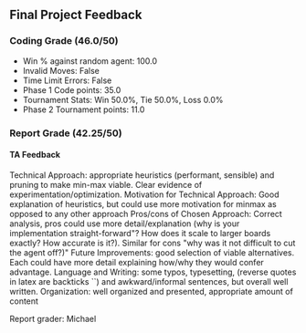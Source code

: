 ## Final Project Feedback 

### Coding Grade (46.0/50) 

 - Win % against random agent: 100.0 
 - Invalid Moves: False
 - Time Limit Errors: False
 - Phase 1 Code points: 35.0
 - Tournament Stats: Win 50.0%, Tie 50.0%, Loss 0.0%
 - Phase 2 Tournament points: 11.0

### Report Grade (42.25/50) 

#### TA Feedback 

Technical Approach: appropriate heuristics (performant, sensible) and pruning to make min-max viable. Clear evidence of experimentation/optimization.
Motivation for Technical Approach: Good explanation of heuristics, but could use more motivation for minmax as opposed to any other approach
Pros/cons of Chosen Approach: Correct analysis, pros could use more detail/explanation (why is your implementation straight-forward"? How does it scale to larger boards exactly? How accurate is it?). Similar for cons "why was it not difficult to cut the agent off?)"
Future Improvements: good selection of viable alternatives. Each could have more detail explaining how/why they would confer advantage.
Language and Writing: some typos, typesetting, (reverse quotes in latex are backticks ``) and awkward/informal sentences, but overall well written.
Organization: well organized and presented, appropriate amount of content

Report grader: Michael


